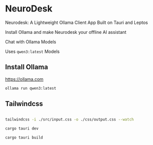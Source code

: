 # NeuroDesk

Neurodesk: A Lightweight Ollama Client App Built on Tauri and Leptos

Install Ollama and make Neurodesk your offline AI assistant

 Chat with Ollama Models

 Uses `qwen3:latest` Models


 ## Install Ollama
 https://ollama.com

 ```bash
 ollama run qwen3:latest
 ```

## Tailwindcss

```bash

tailwindcss -i ./src/input.css -o ./css/output.css --watch

```
```bash
cargo tauri dev

```


```bash
cargo tauri build
```
